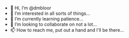 - 👋 Hi, I’m @dmbloor
- 👀 I’m interested in all sorts of things...
- 🌱 I’m currently learning patience...
- 💞️ I’m looking to collaborate on not a lot...
- 📫 How to reach me, put out a hand and I'll be there...

<!---
dmbloor/dmbloor is a ✨ special ✨ repository because its `README.md` (this file) appears on your GitHub profile.
You can click the Preview link to take a look at your changes.
--->
